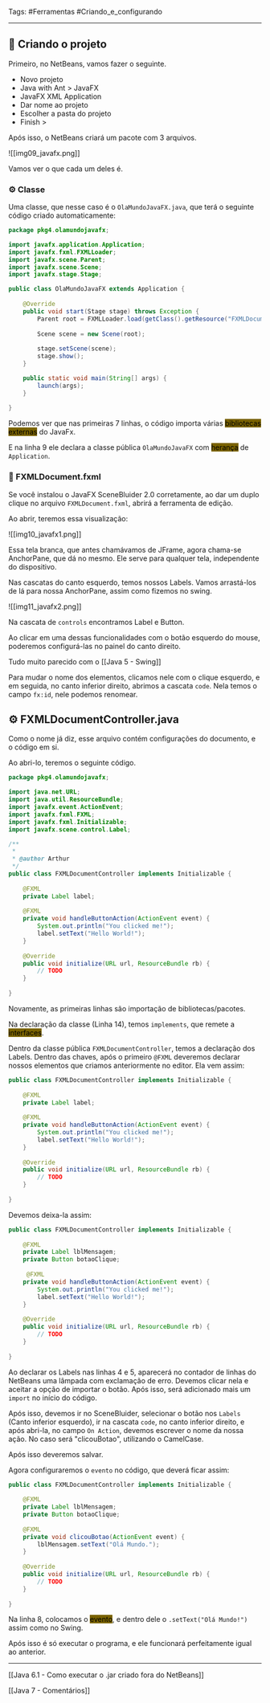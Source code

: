Tags: #Ferramentas #Criando_e_configurando 

---
## 📝 Criando o projeto

Primeiro, no NetBeans, vamos fazer o seguinte.

- Novo projeto
- Java with Ant > JavaFX
- JavaFX XML Application
- Dar nome ao projeto
- Escolher a pasta do projeto
- Finish >

Após isso, o NetBeans criará um pacote com 3 arquivos.

![[img09_javafx.png]]

Vamos ver o que cada um deles é.
### ⚙ Classe

Uma classe, que nesse caso é o `OlaMundoJavaFX.java`, que terá o seguinte código criado automaticamente: 

```java
package pkg4.olamundojavafx;

import javafx.application.Application;
import javafx.fxml.FXMLLoader;
import javafx.scene.Parent;
import javafx.scene.Scene;
import javafx.stage.Stage;

public class OlaMundoJavaFX extends Application {
    
    @Override
    public void start(Stage stage) throws Exception {
        Parent root = FXMLLoader.load(getClass().getResource("FXMLDocument.fxml"));
        
        Scene scene = new Scene(root);
        
        stage.setScene(scene);
        stage.show();
    }

    public static void main(String[] args) {
        launch(args);
    }
    
}
```

Podemos ver que nas primeiras 7 linhas, o código importa várias <mark style="background: #7A6300;">bibliotecas externas</mark> do JavaFx.

E na linha 9 ele declara a classe pública `OlaMundoJavaFX` com <mark style="background: #7A6300;">herança</mark> de `Application`.

### 🔨 FXMLDocument.fxml

Se você instalou o JavaFX SceneBluider 2.0 corretamente, ao dar um duplo clique no arquivo `FXMLDocument.fxml`, abrirá a ferramenta de edição.

Ao abrir, teremos essa visualização:

![[img10_javafx1.png]]

Essa tela branca, que antes chamávamos de JFrame, agora chama-se AnchorPane, que dá no mesmo. Ele serve para qualquer tela, independente do dispositivo.

Nas cascatas do canto esquerdo, temos nossos Labels. Vamos arrastá-los de lá para nossa AnchorPane, assim como fizemos no swing.

![[img11_javafx2.png]]

Na cascata de `controls` encontramos Label e Button.

Ao clicar em uma dessas funcionalidades com o botão esquerdo do mouse, poderemos configurá-las no painel do canto direito.

Tudo muito parecido com o [[Java 5 - Swing]]

Para mudar o nome dos elementos, clicamos nele com o clique esquerdo, e em seguida, no canto inferior direito, abrimos a cascata `code`. Nela temos o campo `fx:id`, nele podemos renomear.

## ⚙ FXMLDocumentController.java

Como o nome já diz, esse arquivo contém configurações do documento, e o código em si.

Ao abri-lo, teremos o seguinte código.

```java
package pkg4.olamundojavafx;

import java.net.URL;
import java.util.ResourceBundle;
import javafx.event.ActionEvent;
import javafx.fxml.FXML;
import javafx.fxml.Initializable;
import javafx.scene.control.Label;

/**
 *
 * @author Arthur
 */
public class FXMLDocumentController implements Initializable {
    
    @FXML
    private Label label;
    
    @FXML
    private void handleButtonAction(ActionEvent event) {
        System.out.println("You clicked me!");
        label.setText("Hello World!");
    }
    
    @Override
    public void initialize(URL url, ResourceBundle rb) {
        // TODO
    }    
    
}

```

Novamente, as primeiras linhas são importação de bibliotecas/pacotes.

Na declaração da classe (Linha 14), temos `implements`, que remete a <mark style="background: #7A6300;">interfaces</mark>. 

Dentro da classe pública `FXMLDocumentController`, temos a declaração dos Labels. Dentro das chaves, após o primeiro `@FXML` deveremos declarar nossos elementos que criamos anteriormente no editor. Ela vem assim:

```java
public class FXMLDocumentController implements Initializable {
    
    @FXML
    private Label label;
    
    @FXML
    private void handleButtonAction(ActionEvent event) {
        System.out.println("You clicked me!");
        label.setText("Hello World!");
    }
    
    @Override
    public void initialize(URL url, ResourceBundle rb) {
        // TODO
    }    
    
}

```

Devemos deixa-la assim:

```java
public class FXMLDocumentController implements Initializable {
    
    @FXML
    private Label lblMensagem;
    private Button botaoClique;
    
     @FXML
    private void handleButtonAction(ActionEvent event) {
        System.out.println("You clicked me!");
        label.setText("Hello World!");
    }
    
    @Override
    public void initialize(URL url, ResourceBundle rb) {
        // TODO
    }    
    
}

```

Ao declarar os Labels nas linhas 4 e 5, aparecerá no contador de linhas do NetBeans uma lâmpada com exclamação de erro. Devemos clicar nela e aceitar a opção de importar o botão. Após isso, será adicionado mais um `import` no início do código.

Após isso, devemos ir no SceneBluider, selecionar o botão nos `Labels` (Canto inferior esquerdo), ir na cascata `code`, no canto inferior direito, e após abri-la, no campo `On Action`, devemos escrever o nome da nossa ação. No caso será "clicouBotao", utilizando o CamelCase.

Após isso deveremos salvar.

Agora configuraremos o `evento` no código, que deverá ficar assim:

```java
public class FXMLDocumentController implements Initializable {
    
    @FXML
    private Label lblMensagem;
    private Button botaoClique;
    
    @FXML
    private void clicouBotao(ActionEvent event) {
        lblMensagem.setText("Olá Mundo.");
    }
    
    @Override
    public void initialize(URL url, ResourceBundle rb) {
        // TODO
    }    
    
}
```

Na linha 8, colocamos o <mark style="background: #7A6300;">evento</mark>, e dentro dele o `.setText("Olá Mundo!")` assim como no Swing.

Após isso é só executar o programa, e ele funcionará perfeitamente igual ao anterior.

---
[[Java 6.1 - Como executar o .jar criado fora do NetBeans]]

[[Java 7 - Comentários]]
